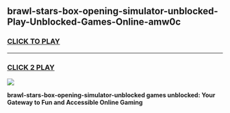 
## brawl-stars-box-opening-simulator-unblocked-Play-Unblocked-Games-Online-amw0c
<h3>
<a href="https://premium76.site?title=brawl-stars-box-opening-simulator-unblocked&ref=25A">CLICK TO PLAY</a></h3>
<hr>

<h3>
<a href="https://premium76.site?title=brawl-stars-box-opening-simulator-unblocked&ref=25A">CLICK 2 PLAY</a>
  
</h3>

<a href="https://premium76.site?title=brawl-stars-box-opening-simulator-unblocked&ref=25A"><img src="https://clearcache.store/games.png"></a>


**brawl-stars-box-opening-simulator-unblocked games unblocked: Your Gateway to Fun and Accessible Online Gaming**
